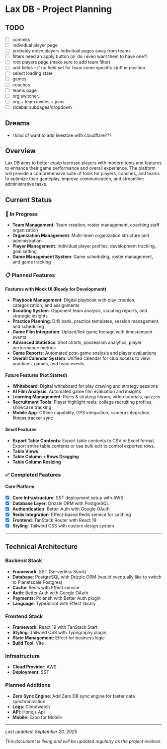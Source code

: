# Lax DB - Project Planning

## TODO

- [ ] commits
- [ ] individual player page
- [ ] probably move players individual pages away from teams
- [ ] filters need an apply button (or do i even want them to have one?)
- [ ] root players page (make sure to add team filter)
- [ ] add fields - if no field set for team some specific stuff ie position
- [ ] select loading state
- [ ] games
- [ ] coaches
- [ ] teams page
- [ ] org switcher..
- [ ] org + team invites + joins
- [ ] sidebar subpages/dropdown

## Dreams

- I kind of want to add livestore with cloudflare???

## Overview

Lax DB aims to better equip lacrosse players with modern tools and features to enhance their game performance and overall experience. The platform will provide a comprehensive suite of tools for players, coaches, and teams to optimize their gameplay, improve communication, and streamline administrative tasks.

## Current Status

### 🚧 In Progress

- **Team Management**: Team creation, roster management, coaching staff organization
- **Organization Management**: Multi-team organization structure and administration
- **Player Management**: Individual player profiles, development tracking, goal setting
- **Game Management System**: Game scheduling, roster management, and game tracking

### 📋 Planned Features

#### Features with Mock UI (Ready for Development)

- **Playbook Management**: Digital playbook with play creation, categorization, and assignments
- **Scouting System**: Opponent team analysis, scouting reports, and strategic insights
- **Practice Planning**: Drill bank, practice templates, session management, and scheduling
- **Game Film Integration**: Upload/link game footage with timestamped events
- **Advanced Statistics**: Shot charts, possession analytics, player performance metrics
- **Game Reports**: Automated post-game analysis and player evaluations
- **Overall Calendar System**: Unified calendar for club access to view practices, games, and team events

#### Future Features (Not Started)

- **Whiteboard**: Digital whiteboard for play drawing and strategy sessions
- **AI Film Analysis**: Automated game film evaluation and insights
- **Learning Management**: Rules & strategy library, video tutorials, quizzes
- **Recruitment Tools**: Player highlight reels, college recruiting profiles, showcase tracking
- **Mobile App**: Offline capability, GPS integration, camera integration, fitness tracker sync

#### Small Features

- **Export Table Contents**: Export table contents to CSV or Excel format. Export entire table contents or use bulk edit to control exported rows.
- **Table Views**
- **Table Column + Rows Dragging**
- **Table Column Resizing**

### ✅ Completed Features

#### Core Platform

- [x] **Core Infrastructure**: SST deployment setup with AWS
- [x] **Database Layer**: Drizzle ORM with PostgreSQL
- [x] **Authentication**: Better Auth with Google OAuth
- [x] **Redis Integration**: Effect-based Redis service for caching
- [x] **Frontend**: TanStack Router with React 19
- [x] **Styling**: Tailwind CSS with custom design system

---

## Technical Architecture

### Backend Stack

- **Framework**: SST (Serverless Stack)
- **Database**: PostgreSQL with Drizzle ORM (would eventually like to switch to Planetscale Postgres)
- **Cache**: Redis with Effect service
- **Auth**: Better Auth with Google OAuth
- **Payments**: Polar.sh with Better Auth plugin
- **Language**: TypeScript with Effect library

### Frontend Stack

- **Framework**: React 19 with TanStack Start
- **Styling**: Tailwind CSS with Typography plugin
- **State Management**: Effect for business logic
- **Build Tool**: Vite

### Infrastructure

- **Cloud Provider**: AWS
- **Deployment**: SST

### Planned Additions

- **Zero Sync Engine**: Add Zero DB sync engine for faster data synchronization
- **Logs**: Cloudwatch
- **API**: Honojs Api
- **Mobile**: Expo for Mobile

---

_Last updated: September 20, 2025_

_This document is living and will be updated regularly as the project evolves._
